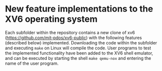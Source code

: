 # New feature implementations to the XV6 operating system

Each subfolder within the repository contains a new clone of xv6 (https://github.com/mit-pdos/xv6-public) with the following features (described below) implemented.  Downloading the code within the subfolder and executing ```make``` on Linux will compile the code.  User programs to test the implemented functionality have been added to the XV6 shell emulator, and can be executed by starting the shell ```make qemu-nox``` and entering the name of the user program.
